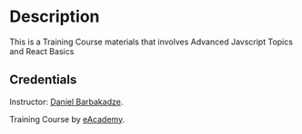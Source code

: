 # Description

This is a Training Course materials that involves Advanced Javscript Topics and React Basics


## Credentials

Instructor: [Daniel Barbakadze](https://github.com/DanielBarbakadze).

Training Course by [eAcademy](https://eAcademy.ge/).
